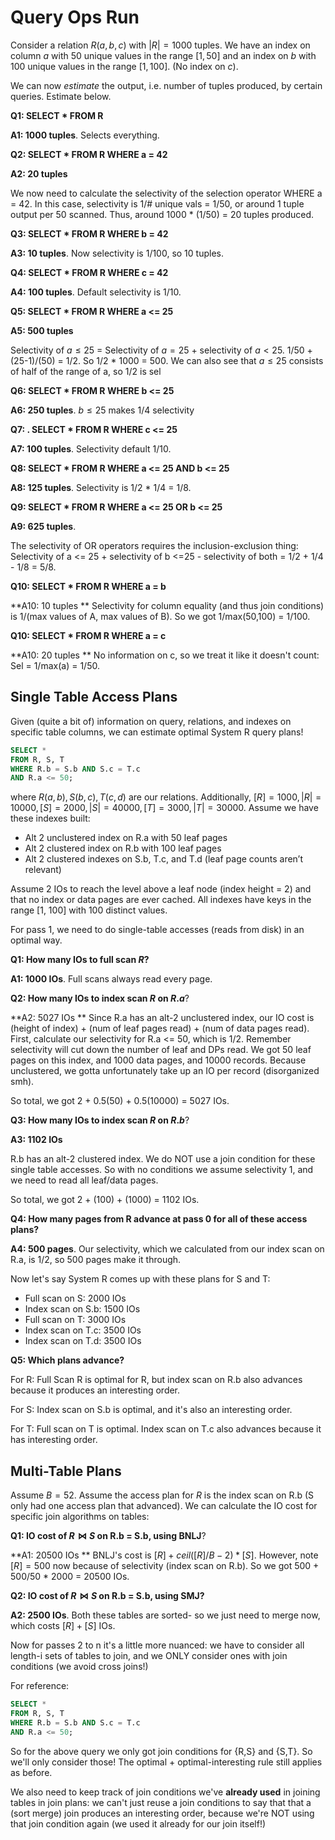 # Query Ops Run

Consider a relation $R(a, b, c)$ with $|R| = 1000$ tuples. We have an index on column $a$ with 50 unique values in the range $[1, 50]$ and an index on $b$ with 100 unique values in the range $[1, 100]$. (No index on $c$).

We can now *estimate* the output, i.e. number of tuples produced, by certain queries. Estimate below.

**Q1: SELECT * FROM R**

**A1: 1000 tuples**. Selects everything.

**Q2: SELECT * FROM R WHERE a = 42**

**A2: 20 tuples**

We now need to calculate the selectivity of the selection operator WHERE a = 42. In this case, selectivity is 1/# unique vals = 1/50, or around 1 tuple output per 50 scanned. Thus, around 1000 * (1/50) = 20 tuples produced. 

**Q3: SELECT * FROM R WHERE b = 42**

**A3: 10 tuples**. Now selectivity is 1/100, so 10 tuples.

**Q4: SELECT * FROM R WHERE c = 42**

**A4: 100 tuples**. Default selectivity is 1/10.

**Q5: SELECT * FROM R WHERE a <= 25**

**A5: 500 tuples** 

Selectivity of $a \le 25$ = Selectivity of  $a = 25$ + selectivity of $a < 25$. 1/50 + (25-1)/(50)  = 1/2. So 1/2 * 1000 = 500. We can also see that $a \le 25$ consists of half of the range of a, so 1/2 is sel

**Q6: SELECT * FROM R WHERE b <= 25**

**A6: 250 tuples**. $b \le 25$ makes 1/4 selectivity

**Q7: . SELECT * FROM R WHERE c <= 25**

**A7: 100 tuples**. Selectivity default 1/10.

**Q8: SELECT * FROM R WHERE a <= 25 AND b <= 25**

**A8: 125 tuples**. Selectivity is 1/2 * 1/4 = 1/8. 

**Q9: SELECT * FROM R WHERE a <= 25 OR b <= 25**

**A9: 625 tuples**. 

The selectivity of OR operators requires the inclusion-exclusion thing: Selectivity of a <= 25  + selectivity of b <=25 - selectivity of both = 1/2 + 1/4 - 1/8 = 5/8.

**Q10: SELECT * FROM R WHERE a = b**

**A10: 10 tuples ** Selectivity for column equality (and thus join conditions) is 1/(max values of A, max values of B). So we got 1/max(50,100) = 1/100.

**Q10: SELECT * FROM R WHERE a = c**

**A10: 20 tuples ** No information on c, so we treat it like it doesn't count: Sel = 1/max(a) = 1/50. 

## Single Table Access Plans

Given (quite a bit of) information on query, relations, and indexes on specific table columns, we can estimate optimal System R query plans!

```sql
SELECT *
FROM R, S, T
WHERE R.b = S.b AND S.c = T.c
AND R.a <= 50;
```

where $R(a,b), S(b,c), T(c,d)$ are our relations. Additionally, $[R] = 1000, |R| = 10000, [S] = 2000, |S| = 40000, [T] = 3000, |T| = 30000$. Assume we have these indexes built:

- Alt 2 unclustered index on R.a with 50 leaf pages
- Alt 2 clustered index on R.b with 100 leaf pages
- Alt 2 clustered indexes on S.b, T.c, and T.d (leaf page counts aren’t relevant)

Assume 2 IOs to reach the level above a leaf node (index height = 2) and that no index or data pages are ever cached. All indexes have keys in the range [1, 100] with 100 distinct values. 

For pass 1, we need to do single-table accesses (reads from disk) in an optimal way. 

**Q1: How many IOs to full scan $R$?**

**A1: 1000 IOs**. Full scans always read every page. 

**Q2: How many IOs to index scan $R$ on $R.a$**?

**A2: 5027 IOs ** Since R.a has an alt-2 unclustered index, our IO cost is (height of index) + (num of leaf pages read) + (num of data pages read). First, calculate our selectivity for R.a <= 50, which is 1/2. Remember selectivity will cut down the number of leaf and DPs read. We got 50 leaf pages on this index, and 1000 data pages, and 10000 records. Because unclustered, we gotta unfortunately take up an IO per record (disorganized smh).

So total, we got 2 + 0.5(50) + 0.5(10000) = 5027 IOs. 

**Q3: How many IOs to index scan $R$ on $R.b$**?

**A3: 1102 IOs**

R.b has an alt-2 clustered index. We do NOT use a join condition for these single table accesses. So with no conditions we assume selectivity 1, and we need to read all leaf/data pages. 

So total, we got 2 + (100) + (1000) = 1102 IOs. 

**Q4: How many pages from R advance at pass 0 for all of these access plans?**

**A4: 500 pages**. Our selectivity, which we calculated from our index scan on R.a, is 1/2, so 500 pages make it through.

Now let's say System R comes up with these plans for S and T: 

- Full scan on S: 2000 IOs
- Index scan on S.b: 1500 IOs
- Full scan on T: 3000 IOs
- Index scan on T.c: 3500 IOs
- Index scan on T.d: 3500 IOs

**Q5: Which plans advance?**

For R: Full Scan R is optimal for R, but index scan on R.b also advances because it produces an interesting order.

For S: Index scan on S.b is optimal, and it's also an interesting order. 

For T: Full scan on T is optimal. Index scan on T.c also advances because it has interesting order.

## Multi-Table Plans

Assume $B = 52$. Assume the access plan for $R$ is the index scan on R.b (S only had one access plan that advanced). We can calculate the IO cost for specific join algorithms on tables: 

**Q1: IO cost of $R \bowtie S$ on R.b = S.b, using BNLJ**?

**A1: 20500 IOs ** BNLJ's cost is $[R] + ceil([R]/B-2)*[S]$. However, note $[R] = 500$ now because of selectivity (index scan on R.b). So we got 500 + 500/50 * 2000 = 20500 IOs. 

**Q2: IO cost of $R \bowtie S$ on R.b = S.b, using SMJ?**

**A2: 2500 IOs**. Both these tables are sorted- so we just need to merge now, which costs $[R] + [S]$ IOs. 

Now for passes 2 to n it's a little more nuanced: we have to consider all length-i sets of tables to join, and we ONLY consider ones with join conditions (we avoid cross joins!)

For reference: 

```sql
SELECT *
FROM R, S, T
WHERE R.b = S.b AND S.c = T.c
AND R.a <= 50;
```

So for the above query we only got join conditions for {R,S} and {S,T}. So we'll only consider those! The optimal + optimal-interesting rule still applies as before. 

We also need to keep track of join conditions we've **already used** in joining tables in join plans: we can't just reuse a join conditions to say that that a (sort merge) join produces an interesting order, because we're NOT using that join condition again (we used it already for our join itself!)


